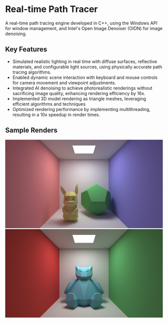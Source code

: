 # Real-time Path Tracer
A real-time path tracing engine developed in C++, using the Windows API for window management, and Intel's Open Image Denoiser (OIDN) for image denoising.

## Key Features
- Simulated realistic lighting in real time with diffuse surfaces, reflective materials, and configurable light sources, using physically accurate path tracing algorithms.
- Enabled dynamic scene interaction with keyboard and mouse controls for camera movement and viewpoint adjustments.
- Integrated AI denoising to achieve photorealistic renderings without sacrificing image quality, enhancing rendering efficiency by 16x.
- Implemented 3D model rendering as triangle meshes, leveraging efficient algorithms and techniques 
- Optimized rendering performance by implementing multithreading, resulting in a 10x speedup in render times.

## Sample Renders
![Pikachu Render](images/pikachu.PNG)
![Snorlax Render](images/snorlax.PNG)
